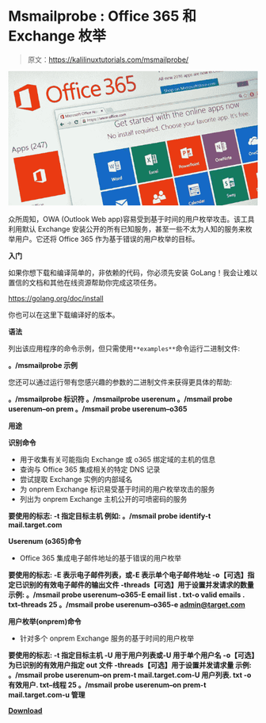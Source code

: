 # Msmailprobe : Office 365 和 Exchange 枚举

> 原文：<https://kalilinuxtutorials.com/msmailprobe/>

[![](img/8b4422af7620db62a3b04e47b35c7e86.png)](https://blogger.googleusercontent.com/img/a/AVvXsEj3WRq4W3D6SPaxeLwuogFTtum5IDf1jPH31wRO1Dp0ovNRAdIqJk9DNxYB0pz4QtUP_Bd5Sh41zdBL_r-tjYn7VbryVIu5MZ6OybhMUayQ7J1m5RKPVtj-_bh8LNTlUCJjeGoVZkOYGjxm1UEdaZookNhZ5DrxZIaLQxh8QfWUh8tlP4X7EG3mg6H2=s707)

众所周知，OWA (Outlook Web app)容易受到基于时间的用户枚举攻击。该工具利用默认 Exchange 安装公开的所有已知服务，甚至一些不太为人知的服务来枚举用户。它还将 Office 365 作为基于错误的用户枚举的目标。

**入门**

如果你想下载和编译简单的，非依赖的代码，你必须先安装 GoLang！我会让难以置信的文档和其他在线资源帮助你完成这项任务。

https://golang.org/doc/install

你也可以在这里下载编译好的版本。

**语法**

列出该应用程序的命令示例，但只需使用`**examples**`命令运行二进制文件:

**。/msmailprobe 示例**

您还可以通过运行带有您感兴趣的参数的二进制文件来获得更具体的帮助:

**。/msmailprobe 标识符
。/msmailprobe userenum
。/msmail probe userenum–on prem
。/msmail probe userenum–o365**

**用途**

**识别命令**

*   用于收集有关可能指向 Exchange 或 o365 绑定域的主机的信息
*   查询与 Office 365 集成相关的特定 DNS 记录
*   尝试提取 Exchange 实例的内部域名
*   为 onprem Exchange 标识易受基于时间的用户枚举攻击的服务
*   列出为 onprem Exchange 主机公开的可喷密码的服务

**要使用的标志:
-t 指定目标主机
例如:
。/msmail probe identify-t mail.target.com**

**Userenum (o365)命令**

*   Office 365 集成电子邮件地址的基于错误的用户枚举

**要使用的标志:
-E 表示电子邮件列表，或-E 表示单个电子邮件地址
-o【可选】指定已识别的有效电子邮件的输出文件
-threads【可选】用于设置并发请求的数量
示例:
。/msmail probe userenum–o365-E email list . txt-o valid emails . txt–threads 25
。/msmail probe userenum–o365-e admin@target.com**

**用户枚举(onprem)命令**

*   针对多个 onprem Exchange 服务的基于时间的用户枚举

**要使用的标志:
-t 指定目标主机
-U 用于用户列表或-U 用于单个用户名
-o【可选】为已识别的有效用户指定 out 文件
-threads【可选】用于设置并发请求量
示例:
。/msmail probe userenum–on prem-t mail.target.com-U 用户列表. txt -o 有效用户. txt–线程 25
。/msmail probe userenum–on prem-t mail.target.com-u 管理**

[**Download**](https://github.com/busterb/msmailprobe)